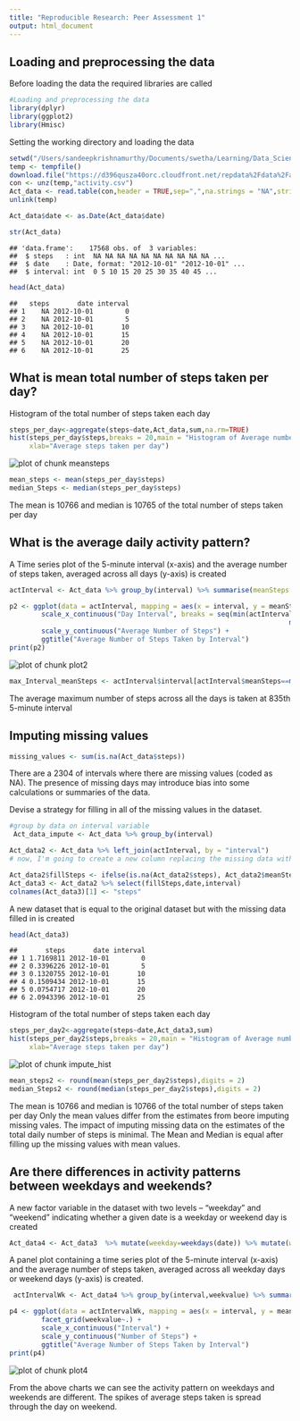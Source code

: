 ```yaml
---
title: "Reproducible Research: Peer Assessment 1"
output: html_document
---
```




## Loading and preprocessing the data

Before loading the data the required libraries are called


```r
#Loading and preprocessing the data
library(dplyr)
library(ggplot2)
library(Hmisc)
```

Setting the working directory and loading the data

```r
setwd("/Users/sandeepkrishnamurthy/Documents/swetha/Learning/Data_Science/Reproducible_Products")
temp <- tempfile()
download.file("https://d396qusza40orc.cloudfront.net/repdata%2Fdata%2Factivity.zip",temp)
con <- unz(temp,"activity.csv")
Act_data <- read.table(con,header = TRUE,sep=",",na.strings = "NA",stringsAsFactors=FALSE)
unlink(temp)

Act_data$date <- as.Date(Act_data$date)

str(Act_data)
```

```
## 'data.frame':	17568 obs. of  3 variables:
##  $ steps   : int  NA NA NA NA NA NA NA NA NA NA ...
##  $ date    : Date, format: "2012-10-01" "2012-10-01" ...
##  $ interval: int  0 5 10 15 20 25 30 35 40 45 ...
```

```r
head(Act_data)
```

```
##   steps       date interval
## 1    NA 2012-10-01        0
## 2    NA 2012-10-01        5
## 3    NA 2012-10-01       10
## 4    NA 2012-10-01       15
## 5    NA 2012-10-01       20
## 6    NA 2012-10-01       25
```

## What is mean total number of steps taken per day?

Histogram of the total number of steps taken each day

```r
steps_per_day<-aggregate(steps~date,Act_data,sum,na.rm=TRUE)
hist(steps_per_day$steps,breaks = 20,main = "Histogram of Average number of steps per day",
     xlab="Average steps taken per day")
```

![plot of chunk meansteps](figure/meansteps-1.png)

```r
mean_steps <- mean(steps_per_day$steps)
median_Steps <- median(steps_per_day$steps)
```



The mean is 10766 and median is 10765 of the total number of steps taken per day

## What is the average daily activity pattern?

A Time series plot of the 5-minute interval (x-axis) and the average number of steps taken, averaged across all days (y-axis) is created


```r
actInterval <- Act_data %>% group_by(interval) %>% summarise(meanSteps = mean(steps, na.rm = TRUE))

p2 <- ggplot(data = actInterval, mapping = aes(x = interval, y = meanSteps)) + geom_line() +
        scale_x_continuous("Day Interval", breaks = seq(min(actInterval$interval), 
                                                                      max(actInterval$interval), 100)) +
        scale_y_continuous("Average Number of Steps") + 
        ggtitle("Average Number of Steps Taken by Interval")
print(p2)
```

![plot of chunk plot2](figure/plot2-1.png)

```r
max_Interval_meanSteps <- actInterval$interval[actInterval$meanSteps==max(actInterval$meanSteps)]
```

The average maximum number of steps across all the days is taken at 835th 5-minute interval

## Imputing missing values


```r
missing_values <- sum(is.na(Act_data$steps))
```

There are a 2304 of intervals where there are missing values (coded as NA). The presence of missing days may introduce bias into some calculations or summaries of the data.

Devise a strategy for filling in all of the missing values in the dataset.


```r
#group by data on interval variable
 Act_data_impute <- Act_data %>% group_by(interval) 

Act_data2 <- Act_data %>% left_join(actInterval, by = "interval")
# now, I'm going to create a new column replacing the missing data with the average

Act_data2$fillSteps <- ifelse(is.na(Act_data2$steps), Act_data2$meanSteps, Act_data2$steps)
Act_data3 <- Act_data2 %>% select(fillSteps,date,interval)
colnames(Act_data3)[1] <- "steps"
```

A new dataset that is equal to the original dataset but with the missing data filled in is created

```r
head(Act_data3)
```

```
##       steps       date interval
## 1 1.7169811 2012-10-01        0
## 2 0.3396226 2012-10-01        5
## 3 0.1320755 2012-10-01       10
## 4 0.1509434 2012-10-01       15
## 5 0.0754717 2012-10-01       20
## 6 2.0943396 2012-10-01       25
```

Histogram of the total number of steps taken each day

```r
steps_per_day2<-aggregate(steps~date,Act_data3,sum)
hist(steps_per_day2$steps,breaks = 20,main = "Histogram of Average number of steps per day",
     xlab="Average steps taken per day")
```

![plot of chunk impute_hist](figure/impute_hist-1.png)

```r
mean_steps2 <- round(mean(steps_per_day2$steps),digits = 2)
median_Steps2 <- round(median(steps_per_day2$steps),digits = 2)
```

The mean is 10766 and median is 10766 of the total number of steps taken per day
Only the mean values differ from the estimates from beore imputing missing vales. The impact of imputing missing data on the estimates of the total daily number of steps is minimal. The Mean and Median is equal after filling up the missing values with mean values.

## Are there differences in activity patterns between weekdays and weekends?

 A new factor variable in the dataset with two levels – “weekday” and “weekend” indicating whether a given date is a weekday or weekend day is created
 

```r
Act_data4 <- Act_data3  %>% mutate(weekday=weekdays(date)) %>% mutate(weekvalue=ifelse(weekday %in% c("Saturday","Sunday"),"weekend","weekday"))
```
A panel plot containing a time series plot of the 5-minute interval (x-axis) and the average number of steps taken, averaged across all weekday days or weekend days (y-axis) is created.



```r
 actIntervalWk <- Act_data4 %>% group_by(interval,weekvalue) %>% summarise(meanSteps = mean(steps))

p4 <- ggplot(data = actIntervalWk, mapping = aes(x = interval, y = meanSteps)) + geom_line()+
        facet_grid(weekvalue~.) +
        scale_x_continuous("Interval") +
        scale_y_continuous("Number of Steps") +
        ggtitle("Average Number of Steps Taken by Interval")
print(p4)
```

![plot of chunk plot4](figure/plot4-1.png)

From the above charts we can see the activity pattern on weekdays and weekends are different. The spikes of average steps taken is spread through the day on weekend.

